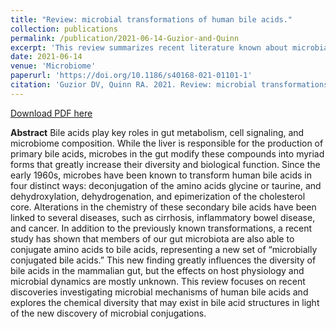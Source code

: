 ```yaml
---
title: "Review: microbial transformations of human bile acids."
collection: publications
permalink: /publication/2021-06-14-Guzior-and-Quinn
excerpt: 'This review summarizes recent literature known about microbial bile acid transformations in addition to discussing a novel fifth transformation, microbial bile acid conjugation.'
date: 2021-06-14
venue: 'Microbiome'
paperurl: 'https://doi.org/10.1186/s40168-021-01101-1'
citation: 'Guzior DV, Quinn RA. 2021. Review: microbial transformations of human bile acids. Microbiome 9:140.'
---
```

[Download PDF here](http://guziordo.github.io/files/Guzior_and_Quinn_2021.pdf)

**Abstract**
Bile acids play key roles in gut metabolism, cell signaling, and microbiome composition. While the liver is responsible for the production of primary bile acids, microbes in the gut modify these compounds into myriad forms that greatly increase their diversity and biological function. Since the early 1960s, microbes have been known to transform human bile acids in four distinct ways: deconjugation of the amino acids glycine or taurine, and dehydroxylation, dehydrogenation, and epimerization of the cholesterol core. Alterations in the chemistry of these secondary bile acids have been linked to several diseases, such as cirrhosis, inflammatory bowel disease, and cancer. In addition to the previously known transformations, a recent study has shown that members of our gut microbiota are also able to conjugate amino acids to bile acids, representing a new set of “microbially conjugated bile acids.” This new finding greatly influences the diversity of bile acids in the mammalian gut, but the effects on host physiology and microbial dynamics are mostly unknown. This review focuses on recent discoveries investigating microbial mechanisms of human bile acids and explores the chemical diversity that may exist in bile acid structures in light of the new discovery of microbial conjugations.
